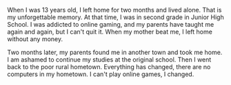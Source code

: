 When I was 13 years old, I left home for two months and lived alone. That is my unforgettable memory. At that time, I was in second grade in Junior High School. I was addicted to online gaming, and my parents have taught me again and again, but I can't quit it. When my mother beat me, I left home without any money.

Two months later, my parents found me in another town and took me home. I am ashamed to continue my studies at the original school. Then I went back to the poor rural hometown. Everything has changed, there are no computers in my hometown. I can't play online games, I changed.
